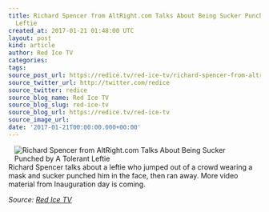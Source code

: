 ```yaml
---
title: Richard Spencer from AltRight.com Talks About Being Sucker Punched by A Tolerant
  Leftie
created_at: 2017-01-21 01:48:00 UTC
layout: post
kind: article
author: Red Ice TV
categories: 
tags: 
source_post_url: https://redice.tv/red-ice-tv/richard-spencer-from-altright-com-talks-about-being-sucker-punched-by-a-tolerant-leftie
source_twitter_url: http://twitter.com/redice
source_twitter: redice
source_blog_name: Red Ice TV
source_blog_slug: red-ice-tv
source_blog_url: https://redice.tv/red-ice-tv
source_image_url: 
date: '2017-01-21T00:00:00.000+00:00'
---
```

<img align="left" hspace="12" alt="Richard Spencer from AltRight.com Talks About Being Sucker Punched by A Tolerant Leftie" src="https://rdice.net/a/c/t/17/RITV-Spencer-Sucker-Punched-at-Inauguration.9cd7b47f.jpg"> Richard Spencer talks about a leftie who jumped out of a crowd wearing a mask and sucker punched him in the face, then ran away.
More video material from Inauguration day is coming.<div class="">
    <i>Source: <a href="https://redice.tv/red-ice-tv">Red Ice TV</a></i>
</div>
